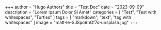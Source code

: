 +++
author = "Hugo Authors"
title = "Test Doc"
date = "2023-09-09"
description = "Lorem Ipsum Dolor Si Amet"
categories = [
    "Test",
    "Test with whitespaces",
    "Turtles"
]
tags = [
    "markdown",
    "text",
    "tag with whitespaces"
]
image = "matt-le-SJSpo9hQf7s-unsplash.jpg"
+++